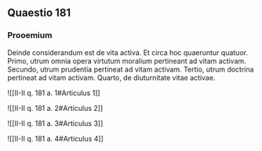 ## Quaestio 181

### Prooemium

Deinde considerandum est de vita activa. Et circa hoc quaeruntur quatuor. Primo, utrum omnia opera virtutum moralium pertineant ad vitam activam. Secundo, utrum prudentia pertineat ad vitam activam. Tertio, utrum doctrina pertineat ad vitam activam. Quarto, de diuturnitate vitae activae.

![[II-II q. 181 a. 1#Articulus 1]]

![[II-II q. 181 a. 2#Articulus 2]]

![[II-II q. 181 a. 3#Articulus 3]]

![[II-II q. 181 a. 4#Articulus 4]]

